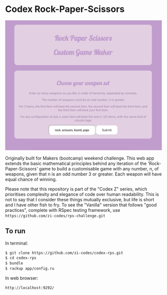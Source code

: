 # Codex Rock-Paper-Scissors

![Image screenshot](/screenshot.png)

Originally built for Makers (bootcamp) weekend challenge. This web app extends the basic mathematical principles behind any iteration of the 'Rock-Paper-Scissors' game to build a customisable game with any number, n, of weapons, given that n is an odd number 3 or greater. Each weapon will have equal chance of winning.

Please note that this repository is part of the "Codex Z" series, which prioritises complexity and elegance of code over human readability. This is not to say that I consider these things mutually exclusive, but life is short and I have other fish to fry. To see the "Vanilla" version that follows "good practices", complete with RSpec testing framework, use `https://github.com/zi-codes/rps-challenge.git`


## To run

In terminal:
```sh
$ git clone https://github.com/zi-codes/codex-rps.git
$ cd codex-rps
$ bundle
$ rackup app/config.ru
```

In web browser:
```sh
http://localhost:9292/
```
